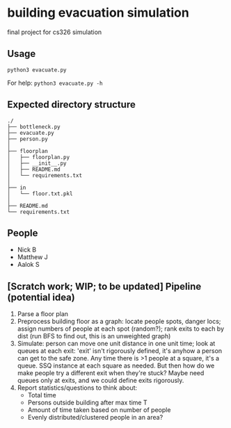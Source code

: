 # building evacuation simulation

final project for cs326 simulation


Usage
---
`python3 evacuate.py`

For help: `python3 evacuate.py -h`


Expected directory structure
---
```
./
├── bottleneck.py
├── evacuate.py
├── person.py
│
├── floorplan
│   ├── floorplan.py
│   ├── __init__.py
│   ├── README.md
│   └── requirements.txt
│
├── in
│   └── floor.txt.pkl
│
├── README.md
└── requirements.txt
```


People
---
- Nick B
- Matthew J
- Aalok S



[Scratch work; WIP; to be updated] Pipeline (potential idea)
---
1. Parse a floor plan
2. Preprocess building floor as a graph: locate people spots, danger locs;
    assign numbers of people at each spot (random?); rank exits to each by dist
    (run BFS to find out, this is an unweighted graph) 
3. Simulate: person can move one unit distance in one unit time; look at queues
     at each exit: 'exit' isn't rigorously defined, it's anyhow a person can get
     to the safe zone. Any time there is >1 people at a square, it's a queue.
    SSQ instance at each square as needed. But then how do we make people try
     a different exit when they're stuck? Maybe need queues only at exits, and 
     we could define exits rigorously.
4. Report statistics/questions to think about:
    - Total time
    - Persons outside building after max time T
    - Amount of time taken based on number of people
    - Evenly distributed/clustered people in an area? 
